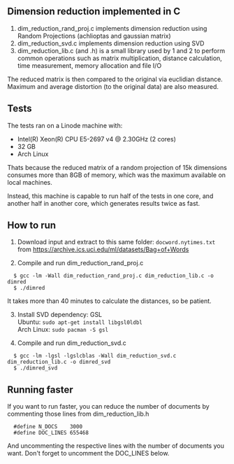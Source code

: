 ## Dimension reduction implemented in C

1. dim_reduction_rand_proj.c implements dimension reduction using Random Projections (achlioptas and gaussian matrix)
2. dim_reduction_svd.c implements dimension reduction using SVD
3. dim_reduction_lib.c (and .h) is a small library used by 1 and 2 to perform common operations such as matrix multiplication, distance calculation, time measurement, memory allocation and file I/O

The reduced matrix is then compared to the original via euclidian distance.
Maximum and average distortion (to the original data) are also measured.

## Tests

The tests ran on a Linode machine with:
- Intel(R) Xeon(R) CPU E5-2697 v4 @ 2.30GHz (2 cores)
- 32 GB
- Arch Linux

Thats because the reduced matrix of a random projection of 15k dimensions consumes more than 8GB of memory, which was the maximum available on local machines.

Instead, this machine is capable to run half of the tests in one core, and another half in another core, which generates results twice as fast.

## How to run

1. Download input and extract to this same folder: `docword.nytimes.txt` from https://archive.ics.uci.edu/ml/datasets/Bag+of+Words

2. Compile and run dim_reduction_rand_proj.c
```
  $ gcc -lm -Wall dim_reduction_rand_proj.c dim_reduction_lib.c -o dimred
  $ ./dimred
```
It takes more than 40 minutes to calculate the distances, so be patient.

3. Install SVD dependency: GSL  
Ubuntu: `sudo apt-get install libgsl0ldbl`  
Arch Linux: `sudo pacman -S gsl`

4. Compile and run dim_reduction_svd.c
```
  $ gcc -lm -lgsl -lgslcblas -Wall dim_reduction_svd.c dim_reduction_lib.c -o dimred_svd
  $ ./dimred_svd
```

## Running faster

If you want to run faster, you can reduce the number of documents by commenting those lines from dim_reduction_lib.h
```
  #define N_DOCS    3000
  #define DOC_LINES 655468
```
And uncommenting the respective lines with the number of documents you want. Don't forget to uncomment the DOC_LINES below.
